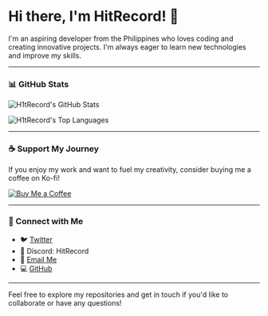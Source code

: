 # Hi there, I'm HitRecord! 👋

I'm an aspiring developer from the Philippines who loves coding and creating innovative projects. I'm always eager to learn new technologies and improve my skills.

---

### 📊 GitHub Stats

![H1tRecord's GitHub Stats](https://github-readme-stats.vercel.app/api?username=H1tRecord&show_icons=true&theme=radical)

![H1tRecord's Top Languages](https://github-readme-stats.vercel.app/api/top-langs/?username=H1tRecord&layout=compact&theme=radical)

---

### ☕ Support My Journey

If you enjoy my work and want to fuel my creativity, consider buying me a coffee on Ko-fi!

[![Buy Me a Coffee](https://img.shields.io/badge/Ko--fi-Support%20Me-FF5E5B?style=flat&logo=ko-fi)](https://ko-fi.com/your_kofi_profile)

---

### 🤝 Connect with Me

- 🐦 [Twitter](https://twitter.com/HitRedcord)
- 💬 Discord: HitRecord
- 📧 [Email Me](mailto:kjainfotech@gmail.com)
- 💻 [GitHub](https://github.com/H1tRecord)

---

Feel free to explore my repositories and get in touch if you'd like to collaborate or have any questions!
